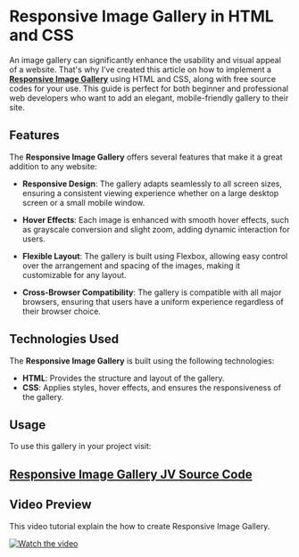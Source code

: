 # Responsive Image Gallery in HTML and CSS

An image gallery can significantly enhance the usability and visual appeal of a website. That's why I’ve created this article on how to implement a **<a href="https://jvcodes.com/responsive-image-gallery-in-html-css/" >Responsive Image Gallery</a>** using HTML and CSS, along with free source codes for your use. This guide is perfect for both beginner and professional web developers who want to add an elegant, mobile-friendly gallery to their site.

## Features

The **Responsive Image Gallery** offers several features that make it a great addition to any website:

- **Responsive Design**: The gallery adapts seamlessly to all screen sizes, ensuring a consistent viewing experience whether on a large desktop screen or a small mobile window.
  
- **Hover Effects**: Each image is enhanced with smooth hover effects, such as grayscale conversion and slight zoom, adding dynamic interaction for users.
  
- **Flexible Layout**: The gallery is built using Flexbox, allowing easy control over the arrangement and spacing of the images, making it customizable for any layout.
  
- **Cross-Browser Compatibility**: The gallery is compatible with all major browsers, ensuring that users have a uniform experience regardless of their browser choice.

## Technologies Used

The **Responsive Image Gallery** is built using the following technologies:

- **HTML**: Provides the structure and layout of the gallery.
- **CSS**: Applies styles, hover effects, and ensures the responsiveness of the gallery.

## Usage

To use this gallery in your project visit:

## <a href="https://jvcodes.com/responsive-image-gallery-in-html-css/" >Responsive Image Gallery JV Source Code</a>

## Video Preview

This video tutorial explain the how to create Responsive Image Gallery.

[![Watch the video](https://img.youtube.com/vi/O-e4Y4OoqGQ/0.jpg)](https://www.youtube.com/watch?v=O-e4Y4OoqGQ)
